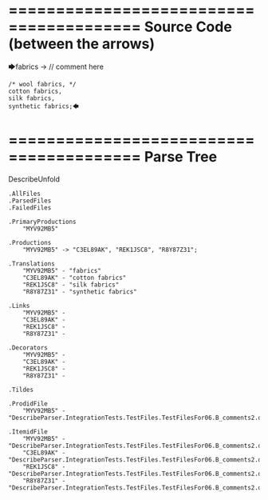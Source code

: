 ========================================
Source Code (between the arrows)
========================================

🡆fabrics -> // comment here

    /* wool fabrics, */
    cotton fabrics,
    silk fabrics,
    synthetic fabrics;🡄

========================================
Parse Tree
========================================
DescribeUnfold

    .AllFiles
    .ParsedFiles
    .FailedFiles

    .PrimaryProductions
        "MYV92MB5" 

    .Productions
        "MYV92MB5" -> "C3EL89AK", "REK1JSC8", "R8Y87Z31";

    .Translations
        "MYV92MB5" - "fabrics"
        "C3EL89AK" - "cotton fabrics"
        "REK1JSC8" - "silk fabrics"
        "R8Y87Z31" - "synthetic fabrics"

    .Links
        "MYV92MB5" - 
        "C3EL89AK" - 
        "REK1JSC8" - 
        "R8Y87Z31" - 

    .Decorators
        "MYV92MB5" - 
        "C3EL89AK" - 
        "REK1JSC8" - 
        "R8Y87Z31" - 

    .Tildes

    .ProdidFile
        "MYV92MB5" - "DescribeParser.IntegrationTests.TestFiles.TestFilesFor06.B_comments2.ds"

    .ItemidFile
        "MYV92MB5" - "DescribeParser.IntegrationTests.TestFiles.TestFilesFor06.B_comments2.ds"
        "C3EL89AK" - "DescribeParser.IntegrationTests.TestFiles.TestFilesFor06.B_comments2.ds"
        "REK1JSC8" - "DescribeParser.IntegrationTests.TestFiles.TestFilesFor06.B_comments2.ds"
        "R8Y87Z31" - "DescribeParser.IntegrationTests.TestFiles.TestFilesFor06.B_comments2.ds"

